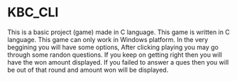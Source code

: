 # KBC_CLI

This is a basic project (game) made in C language.
This game is written in C language.
This game can only work in Windows platform.
In the very beggining you will have some options, After clicking playing you may go through some randon questions.
If you keep on getting right then you will have the won amount displayed.
If you failed to answer a ques then you will be out of that round and amount won will be displayed.
